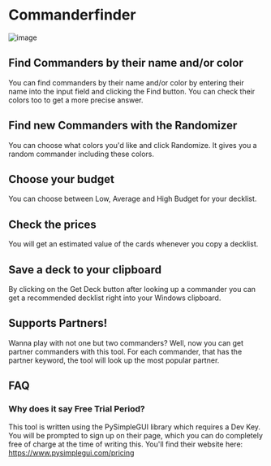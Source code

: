 # Commanderfinder

![image](https://github.com/pascalgiese/commanderfinder/assets/56825576/f4f5acf0-b0ad-4d1e-8a2b-e5fd29595a18)

## Find Commanders by their name and/or color
You can find commanders by their name and/or color by entering their name into the input field and clicking the Find button. You can check their colors too to get a more precise answer.

## Find new Commanders with the Randomizer
You can choose what colors you'd like and click Randomize. It gives you a random commander including these colors.

## Choose your budget
You can choose between Low, Average and High Budget for your decklist.

## Check the prices
You will get an estimated value of the cards whenever you copy a decklist.

## Save a deck to your clipboard
By clicking on the Get Deck button after looking up a commander you can get a recommended decklist right into your Windows clipboard.

## Supports Partners!
Wanna play with not one but two commanders? Well, now you can get partner commanders with this tool. For each commander, that has the partner keyword, the tool will look up the most popular partner.

## FAQ

### Why does it say Free Trial Period?
This tool is written using the PySimpleGUI library which requires a Dev Key. You will be prompted to sign up on their page, which you can do completely free of charge at the time of writing this. 
You'll find their website here: https://www.pysimplegui.com/pricing
